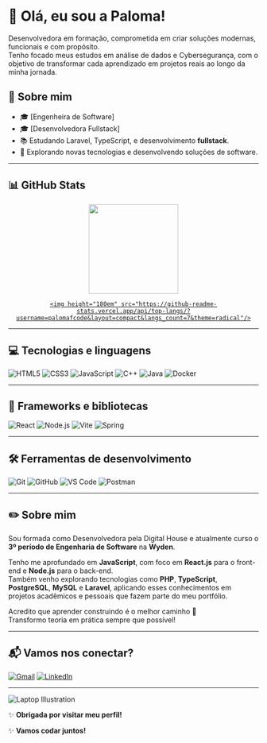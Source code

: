 # 💜 Olá, eu sou a Paloma!

Desenvolvedora em formação, comprometida em criar soluções modernas, funcionais e com propósito.  
Tenho focado meus estudos em análise de dados e Cybersegurança, com o objetivo de transformar cada aprendizado em projetos reais ao longo da minha jornada.

## 📌 Sobre mim

- 🎓 [Engenheira de Software]  
- 🎓 [Desenvolvedora Fullstack]  
- 📚 Estudando Laravel, TypeScript, e desenvolvimento **fullstack**.  
- 🚀 Explorando novas tecnologias e desenvolvendo soluções de software.  


---



## 📊 GitHub Stats

<div align="center">
  <a href="https://github.com/palomafcode">
   <img height="180em" src="https://github-readme-stats.vercel.app/api?username=palomafcode&show_icons=true&theme=radical"/>

    <img height="180em" src="https://github-readme-stats.vercel.app/api/top-langs/?username=palomafcode&layout=compact&langs_count=7&theme=radical"/>
  </a>
</div>


---

## 💻 Tecnologias e linguagens

![HTML5](https://img.shields.io/badge/HTML5-E34F26?style=for-the-badge&logo=html5&logoColor=white)
![CSS3](https://img.shields.io/badge/CSS3-1572B6?style=for-the-badge&logo=css3&logoColor=white)
![JavaScript](https://img.shields.io/badge/JavaScript-F7DF1E?style=for-the-badge&logo=javascript&logoColor=black)
![C++](https://img.shields.io/badge/C++-00599C?style=for-the-badge&logo=c%2B%2B&logoColor=white)
![Java](https://img.shields.io/badge/Java-007396?style=for-the-badge&logo=java&logoColor=white)
![Docker](https://img.shields.io/badge/Docker-2496ED?style=for-the-badge&logo=docker&logoColor=white)

---

## 🚀 Frameworks e bibliotecas

![React](https://img.shields.io/badge/React-20232A?style=for-the-badge&logo=react&logoColor=61DAFB)
![Node.js](https://img.shields.io/badge/Node.js-339933?style=for-the-badge&logo=nodedotjs&logoColor=white)
![Vite](https://img.shields.io/badge/Vite-646CFF?style=for-the-badge&logo=vite&logoColor=white)
![Spring](https://img.shields.io/badge/Spring-6DB33F?style=for-the-badge&logo=spring&logoColor=white)

---

## 🛠️ Ferramentas de desenvolvimento

![Git](https://img.shields.io/badge/Git-F05032?style=for-the-badge&logo=git&logoColor=white)
![GitHub](https://img.shields.io/badge/GitHub-181717?style=for-the-badge&logo=github&logoColor=white)
![VS Code](https://img.shields.io/badge/VS%20Code-007ACC?style=for-the-badge&logo=visual-studio-code&logoColor=white)
![Postman](https://img.shields.io/badge/Postman-FF6C37?style=for-the-badge&logo=postman&logoColor=white)

---

## ✏️ Sobre mim

Sou formada como Desenvolvedora pela Digital House e atualmente curso o **3º período de Engenharia de Software** na **Wyden**.

Tenho me aprofundado em **JavaScript**, com foco em **React.js** para o front-end e **Node.js** para o back-end.  
Também venho explorando tecnologias como **PHP**, **TypeScript**, **PostgreSQL**, **MySQL** e **Laravel**, aplicando esses conhecimentos em projetos acadêmicos e pessoais que fazem parte do meu portfólio.

Acredito que aprender construindo é o melhor caminho 🚀  
Transformo teoria em prática sempre que possível!

---

## 📬 Vamos nos conectar?

[![Gmail](https://img.shields.io/badge/Gmail-D14836?style=for-the-badge&logo=gmail&logoColor=white)](mailto:palomavillasboas380@gmail.com)
[![LinkedIn](https://img.shields.io/badge/LinkedIn-0077B5?style=for-the-badge&logo=linkedin&logoColor=white)]([https://linkedin.com/in/seulinkedin](https://www.linkedin.com/in/paloma-franco-villas-boas-2382a696/))


---

![Laptop Illustration](https://raw.githubusercontent.com/rahulbanerjee26/githubProfileReadmeGenerator/main/gifs/code.gif)

✨ **Obrigada por visitar meu perfil!**

✨ **Vamos codar juntos!**


